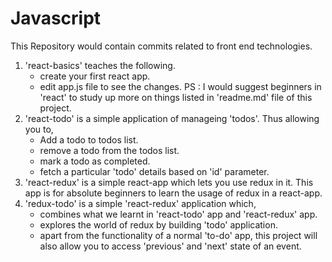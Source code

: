 # Javascript
This Repository would contain commits related to front end technologies.


1. 'react-basics' teaches the following.
    * create your first react app.
    * edit app.js file to see the changes.
    PS : I would suggest beginners in 'react' to study up more on things listed in 'readme.md' file of this project. 
2. 'react-todo' is a simple application of manageing 'todos'. Thus allowing you to,
    * Add a todo to todos list.
    * remove a todo from the todos list.
    * mark a todo as completed.
    * fetch a particular 'todo' details based on 'id' parameter.
3. 'react-redux' is a simple react-app which lets you use redux in it. This app is for absolute beginners to learn the usage of redux in a react-app.
4. 'redux-todo' is a simple 'react-redux' application which,
    * combines what we learnt in 'react-todo' app and 'react-redux' app.
    * explores the world of redux by building 'todo' application.
    * apart from the functionality of a normal 'to-do' app, this project will also allow you to access 'previous' and 'next' state of an    event.

